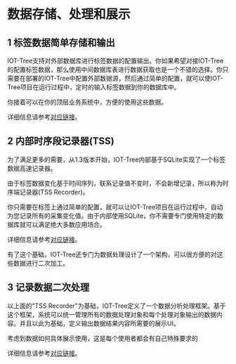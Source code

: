 数据存储、处理和展示
==

## 1 标签数据简单存储和输出


IOT-Tree支持对外部数据库进行标签数据的配置输出。你如果希望对接IOT-Tree的配置标签数据，那么使用中间数据库表进行数据获取也是一个不错的选择。你只需要在部署的IOT-Tree中配置外部数据源，然后通过简单的配置，就可以使IOT-Tree项目在运行过程中，定时的输入标签数据到你的数据库中。

你接着可以在你的顶层业务系统中，方便的使用这些数据。

详细信息请参考[对应链接][store]。


## 2 内部时序段记录器(TSS)

为了满足更多的需要，从1.3版本开始，IOT-Tree内部基于SQLite实现了一个标签数据高速记录器。

由于标签数据变化基于时间序列，联系记录值不变时，不会新增记录，所以称为时序端记录器(TSS Recorder)。

你只需要在标签上通过简单的配置，就可以让IOT-Tree项目在运行过程中，自动为您记录所有的采集变化值。由于内部使用SQLite，你不需要专门使用特定的数据库就可以满足绝大多数应用场合。

详细信息请参考[对应链接][tss]。

有了这个基础，IOT-Tree还专门为数据处理设计了一个架构，可以很方便的对这些数据进行二次加工。

## 3 记录数据二次处理

以上面的"TSS Recorder"为基础，IOT-Tree定义了一个数据分析处理框架。基于这个框架，系统可以统一管理所有的数据处理对象和每个处理对象输出的数据内容。并且以此为基础，定义输出数据结果内容所需要的展示UI。

考虑到数据如何具体展示使用，这是每个使用者都会有自己特殊要求的

详细信息请参考[对应链接][rec]。

[store]:./store.md
[tss]:./inner_tssdb.md
[rec]:./inner_rec.md
